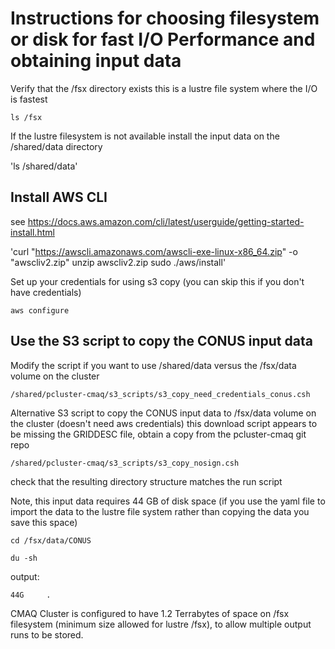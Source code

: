 # Instructions for choosing filesystem or disk for fast I/O Performance and obtaining input data

Verify that the /fsx directory exists this is a lustre file system where the I/O is fastest

`ls /fsx`


If the lustre filesystem is not available install the input data on the /shared/data directory

'ls /shared/data'

## Install AWS CLI 

see https://docs.aws.amazon.com/cli/latest/userguide/getting-started-install.html

'curl "https://awscli.amazonaws.com/awscli-exe-linux-x86_64.zip" -o "awscliv2.zip"
unzip awscliv2.zip
sudo ./aws/install'

Set up your credentials for using s3 copy (you can skip this if you don't have credentials)

`aws configure`

## Use the S3 script to copy the CONUS input data 
Modify the script if you want to use /shared/data versus the /fsx/data volume on the cluster

`/shared/pcluster-cmaq/s3_scripts/s3_copy_need_credentials_conus.csh`

Alternative S3 script to copy the CONUS input data to /fsx/data volume on the cluster (doesn't need aws credentials)
this download script appears to be missing the GRIDDESC file, obtain a copy from the pcluster-cmaq git repo

`/shared/pcluster-cmaq/s3_scripts/s3_copy_nosign.csh`

check that the resulting directory structure matches the run script

Note, this input data requires 44 GB of disk space  (if you use the yaml file to import the data to the lustre file system rather than copying the data you save this space)

`cd /fsx/data/CONUS`

`du -sh`

output:

```
44G     .
```

CMAQ Cluster is configured to have 1.2 Terrabytes of space on /fsx filesystem (minimum size allowed for lustre /fsx), to allow multiple output runs to be stored.

